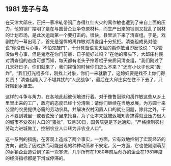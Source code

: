 ## 1981 笼子与鸟

在天津大邱庄，正把一家冷轧带钢厂办得红红火火的禹作敏也遭到了来自上面的压力，他的钢厂摆明了是在与国营企业争夺原材料，而生产出来的钢则又扰乱了钢材的计划市场，是此次运动第一个要打击的。很快，县里派下来了清查组。于是，戏剧性的一幕出现了，首先是强悍的禹作敏对清查组十分抗拒。清查组成员对他说“你没做亏心事，不怕鬼敲门”，十分具备语言天赋的禹作敏当即反驳说：“尽管没做亏心事，但是鬼老在你门前敲，日子能好过吗？”在他的带头下，大邱庄村民对清查组的态度可想而知，每天都有老头子拎着棍子来质问清查组，“我们刚过了几天好日子，你们就来了，我们挨饿的时候你们怎么不来？”还有小伙子也来“轰炸”，“我们打光棍多年，刚找上对象，你们一来就散了，这媳妇要是找不上你们得负责！”清查组陷入了不堪其扰的“人民战争”，最后在大邱庄实在住不下去了，只好搬到乡里去。

这样的斗争与角力，在各地此起彼伏地进行着。对于像鲁冠球和禹作敏这些从乡土里冒出来的工厂，政府的态度已经十分清晰：请你们继续在当地发展，为方圆十来公里的农民提供必需的劳动农具，并解决农村闲置人口的就业问题，除此之外，千万不要到城里—或者说笼子里来抢食。为了让本来就被返城知青搞得就业压力很大的城市不受农村人口的“骚扰”，12月30日，国务院更是下达通知，“严格控制农村劳动力进城做工，控制农业人口转为非农业人口”。

这一系列的措施，在客观上造成了两个事实，一方面，它有效地控制了宏观经济的方向，避免了因过热而可能出现的种种动荡和不安定，另一方面，它也使刚刚萌芽的乡镇企业遭受到了第一次寒流，几乎所有在1980年前后创办的企业在1981年度的经济指标都是下滑或停滞的。